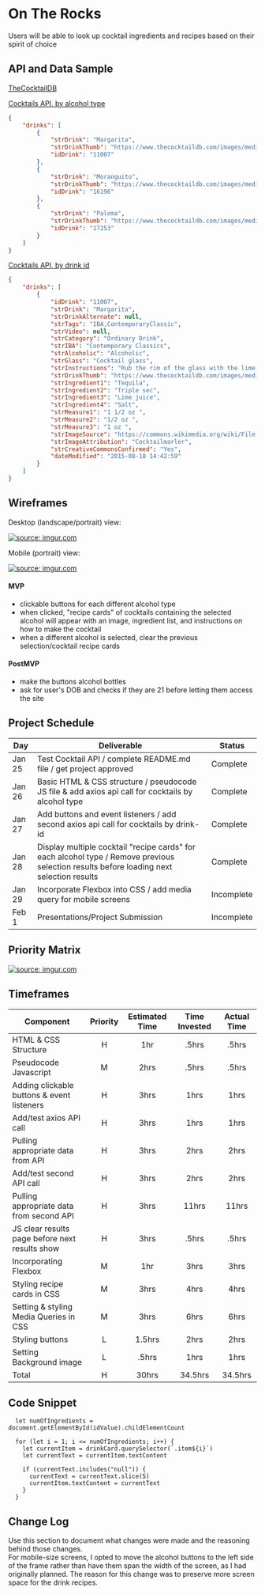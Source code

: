 # On The Rocks

Users will be able to look up cocktail ingredients and recipes based on their spirit of choice

## API and Data Sample

[TheCocktailDB](https://www.thecocktaildb.com/api.php?ref=apilist.fun)

[Cocktails API, by alcohol type](https://www.thecocktaildb.com/api/json/v1/1/filter.php?i=Tequila)

```json
{
    "drinks": [
        {
            "strDrink": "Margarita",
            "strDrinkThumb": "https://www.thecocktaildb.com/images/media/drink/5noda61589575158.jpg",
            "idDrink": "11007"
        },
        {
            "strDrink": "Moranguito",
            "strDrinkThumb": "https://www.thecocktaildb.com/images/media/drink/urpsyq1475667335.jpg",
            "idDrink": "16196"
        },
        {
            "strDrink": "Paloma",
            "strDrinkThumb": "https://www.thecocktaildb.com/images/media/drink/samm5j1513706393.jpg",
            "idDrink": "17253"
        }
    ]
}
```

[Cocktails API, by drink id](https://www.thecocktaildb.com/api/json/v1/1/lookup.php?i=11007)

```json
{
    "drinks": [
        {
            "idDrink": "11007",
            "strDrink": "Margarita",
            "strDrinkAlternate": null,
            "strTags": "IBA,ContemporaryClassic",
            "strVideo": null,
            "strCategory": "Ordinary Drink",
            "strIBA": "Contemporary Classics",
            "strAlcoholic": "Alcoholic",
            "strGlass": "Cocktail glass",
            "strInstructions": "Rub the rim of the glass with the lime slice to make the salt stick to it. Take care to moisten only the outer rim and sprinkle the salt on it. The salt should present to the lips of the imbiber and never mix into the cocktail. Shake the other ingredients with ice, then carefully pour into the glass.",
            "strDrinkThumb": "https://www.thecocktaildb.com/images/media/drink/5noda61589575158.jpg",
            "strIngredient1": "Tequila",
            "strIngredient2": "Triple sec",
            "strIngredient3": "Lime juice",
            "strIngredient4": "Salt",
            "strMeasure1": "1 1/2 oz ",
            "strMeasure2": "1/2 oz ",
            "strMeasure3": "1 oz ",
            "strImageSource": "https://commons.wikimedia.org/wiki/File:Klassiche_Margarita.jpg",
            "strImageAttribution": "Cocktailmarler",
            "strCreativeCommonsConfirmed": "Yes",
            "dateModified": "2015-08-18 14:42:59"
        }
    ]
}
```

## Wireframes

Desktop (landscape/portrait) view:

<a href="https://imgur.com/vFBjqzC"><img src="https://i.imgur.com/vFBjqzC.png" title="source: imgur.com" /></a>

Mobile (portrait) view: 

<a href="https://imgur.com/ludvzpz"><img src="https://i.imgur.com/ludvzpz.png" title="source: imgur.com" /></a>

#### MVP 

- clickable buttons for each different alcohol type
- when clicked, "recipe cards" of cocktails containing the selected alcohol will appear with an image, ingredient list, and instructions on how to make the cocktail
- when a different alcohol is selected, clear the previous selection/cocktail recipe cards

#### PostMVP  

- make the buttons alcohol bottles 
- ask for user's DOB and checks if they are 21 before letting them access the site 

## Project Schedule

|  Day | Deliverable | Status
|---|---| ---|
|Jan 25| Test Cocktail API / complete README.md file / get project approved | Complete
|Jan 26| Basic HTML & CSS structure / pseudocode JS file & add axios api call for cocktails by alcohol type  | Complete
|Jan 27| Add buttons and event listeners / add second axios api call for cocktails by drink-id | Complete
|Jan 28| Display multiple cocktail "recipe cards" for each alcohol type / Remove previous selection results before loading next selection results | Complete
|Jan 29| Incorporate Flexbox into CSS / add media query for mobile screens | Incomplete
|Feb 1| Presentations/Project Submission | Incomplete

## Priority Matrix

<a href="https://imgur.com/SrCIVPx"><img src="https://i.imgur.com/SrCIVPx.png" title="source: imgur.com" /></a>

## Timeframes

| Component | Priority | Estimated Time | Time Invested | Actual Time |
| --- | :---: |  :---: | :---: | :---: |
| HTML & CSS Structure | H | 1hr | .5hrs | .5hrs |
| Pseudocode Javascript | M | 2hrs | .5hrs | .5hrs |
| Adding clickable buttons & event listeners | H | 3hrs | 1hrs | 1hrs |
| Add/test axios API call | H | 3hrs | 1hrs | 1hrs |
| Pulling appropriate data from API | H | 3hrs | 2hrs | 2hrs |
| Add/test second API call | H | 3hrs | 2hrs | 2hrs |
| Pulling appropriate data from second API| H | 3hrs | 11hrs | 11hrs |
| JS clear results page before next results show | H | 3hrs | .5hrs | .5hrs |
| Incorporating Flexbox | M | 1hr | 3hrs | 3hrs |
| Styling recipe cards in CSS | M | 3hrs | 4hrs | 4hrs |
| Setting & styling Media Queries in CSS | M | 3hrs | 6hrs | 6hrs |
| Styling buttons | L | 1.5hrs | 2hrs | 2hrs |
| Setting Background image | L | .5hrs | 1hrs | 1hrs |
| Total | H | 30hrs | 34.5hrs | 34.5hrs |

## Code Snippet

```
  let numOfIngredients = document.getElementById(idValue).childElementCount
  
  for (let i = 1; i <= numOfIngredients; i++) {
    let currentItem = drinkCard.querySelector(`.item${i}`)
    let currentText = currentItem.textContent

    if (currentText.includes("null")) {
      currentText = currentText.slice(5)
      currentItem.textContent = currentText
    }
  }
```

## Change Log
 Use this section to document what changes were made and the reasoning behind those changes.  
 For mobile-size screens, I opted to move the alcohol buttons to the left side of the frame rather than have them span the width of the screen, as I had originally planned. The reason for this change was to preserve more screen space for the drink recipes. 
